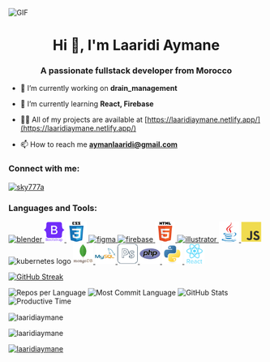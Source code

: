 ![GIF](https://i.pinimg.com/originals/18/a4/94/18a4949fc9c8067172d3b96e302e7097.gif)



<h1 align="center">Hi 👋, I'm Laaridi Aymane</h1>
<h3 align="center">A passionate fullstack developer from Morocco</h3>



- 🔭 I’m currently working on **drain_management**

- 🌱 I’m currently learning **React, Firebase**

- 👨‍💻 All of my projects are available at [https://laaridiaymane.netlify.app/](https://laaridiaymane.netlify.app/)

- 📫 How to reach me **aymanlaaridi@gmail.com**

<h3 align="left">Connect with me:</h3>
<p align="left">
<a href="https://discord.gg/sky777a" target="blank"><img align="center" src="https://raw.githubusercontent.com/rahuldkjain/github-profile-readme-generator/master/src/images/icons/Social/discord.svg" alt="sky777a" height="30" width="40" /></a>
</p>

<h3 align="left">Languages and Tools:</h3>
<p align="left"> <a href="https://www.blender.org/" target="_blank" rel="noreferrer"> <img src="https://download.blender.org/branding/community/blender_community_badge_white.svg" alt="blender" width="40" height="40"/> </a> <a href="https://getbootstrap.com" target="_blank" rel="noreferrer"> <img src="https://raw.githubusercontent.com/devicons/devicon/master/icons/bootstrap/bootstrap-plain-wordmark.svg" alt="bootstrap" width="40" height="40"/> </a> <a href="https://www.w3schools.com/css/" target="_blank" rel="noreferrer"> <img src="https://raw.githubusercontent.com/devicons/devicon/master/icons/css3/css3-original-wordmark.svg" alt="css3" width="40" height="40"/> </a> <a href="https://www.figma.com/" target="_blank" rel="noreferrer"> <img src="https://www.vectorlogo.zone/logos/figma/figma-icon.svg" alt="figma" width="40" height="40"/> </a> <a href="https://firebase.google.com/" target="_blank" rel="noreferrer"> <img src="https://www.vectorlogo.zone/logos/firebase/firebase-icon.svg" alt="firebase" width="40" height="40"/> </a> <a href="https://www.w3.org/html/" target="_blank" rel="noreferrer"> <img src="https://raw.githubusercontent.com/devicons/devicon/master/icons/html5/html5-original-wordmark.svg" alt="html5" width="40" height="40"/> </a> <a href="https://www.adobe.com/in/products/illustrator.html" target="_blank" rel="noreferrer"> <img src="https://www.vectorlogo.zone/logos/adobe_illustrator/adobe_illustrator-icon.svg" alt="illustrator" width="40" height="40"/> </a> <a href="https://www.java.com" target="_blank" rel="noreferrer"> <img src="https://raw.githubusercontent.com/devicons/devicon/master/icons/java/java-original.svg" alt="java" width="40" height="40"/> </a> <a href="https://developer.mozilla.org/en-US/docs/Web/JavaScript" target="_blank" rel="noreferrer">     <img src="https://raw.githubusercontent.com/devicons/devicon/master/icons/javascript/javascript-original.svg" alt="javascript" width="40" height="40"/> </a><img src="https://camo.githubusercontent.com/4a9792cc8c7e1d3b2e33aa2ae7feb2fd7640981700f5f032f0bcb90420aa4a9a/68747470733a2f2f63646e2e6a7364656c6976722e6e65742f67682f64657669636f6e732f64657669636f6e2f69636f6e732f2f6c61726176656c2f6c61726176656c2d6f726967696e616c2e737667" height="40" alt="kubernetes logo" data-canonical-src="https://cdn.jsdelivr.net/gh/devicons/devicon/icons//laravel/laravel-original.svg" style="max-width: 100%;"> <a href="https://www.mongodb.com/" target="_blank" rel="noreferrer"> <img src="https://raw.githubusercontent.com/devicons/devicon/master/icons/mongodb/mongodb-original-wordmark.svg" alt="mongodb" width="40" height="40"/> </a> <a href="https://www.mysql.com/" target="_blank" rel="noreferrer"> <img src="https://raw.githubusercontent.com/devicons/devicon/master/icons/mysql/mysql-original-wordmark.svg" alt="mysql" width="40" height="40"/> </a> <a href="https://www.photoshop.com/en" target="_blank" rel="noreferrer"> <img src="https://raw.githubusercontent.com/devicons/devicon/master/icons/photoshop/photoshop-line.svg" alt="photoshop" width="40" height="40"/> </a> <a href="https://www.php.net" target="_blank" rel="noreferrer"> <img src="https://raw.githubusercontent.com/devicons/devicon/master/icons/php/php-original.svg" alt="php" width="40" height="40"/> </a> <a href="https://www.python.org" target="_blank" rel="noreferrer"> <img src="https://raw.githubusercontent.com/devicons/devicon/master/icons/python/python-original.svg" alt="python" width="40" height="40"/> </a> <a href="https://reactjs.org/" target="_blank" rel="noreferrer"> <img src="https://raw.githubusercontent.com/devicons/devicon/master/icons/react/react-original-wordmark.svg" alt="react" width="40" height="40"/> </a> </p>
<a href="https://git.io/streak-stats"><img src="https://github-readme-streak-stats.herokuapp.com?user=LaaridiAymane&theme=blueberry&hide_border=true&date_format=j%20M%5B%20Y%5D" alt="GitHub Streak" /></a>

![Repos per Language](http://github-profile-summary-cards.vercel.app/api/cards/repos-per-language?username=LaaridiAymane&theme=blueberry)
![Most Commit Language](http://github-profile-summary-cards.vercel.app/api/cards/most-commit-language?username=LaaridiAymane&theme=blueberry)
![GitHub Stats](http://github-profile-summary-cards.vercel.app/api/cards/stats?username=LaaridiAymane&theme=blueberry)
![Productive Time](http://github-profile-summary-cards.vercel.app/api/cards/productive-time?username=LaaridiAymane&theme=blueberry&utcOffset=8)



<p><img align="center" src="https://github-readme-stats.vercel.app/api/top-langs?username=laaridiaymane&show_icons=true&theme=blueberry&locale=en&layout=compact" alt="laaridiaymane" /></p>

<p align="left"> <img src="https://komarev.com/ghpvc/?username=laaridiaymane&label=Profile%20views&color=0e75b6&style=flat-square" alt="laaridiaymane" /> </p>

<p align="left"> <a href="https://github.com/ryo-ma/github-profile-trophy"><img src="https://github-profile-trophy.vercel.app/?username=laaridiaymane" alt="laaridiaymane" /></a> </p>
